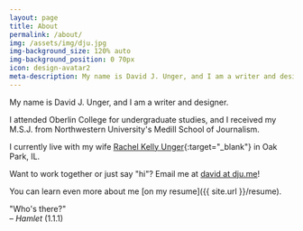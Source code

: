 ```yaml
---
layout: page
title: About
permalink: /about/
img: /assets/img/dju.jpg
img-background_size: 120% auto
img-background_position: 0 70px 
icon: design-avatar2
meta-description: My name is David J. Unger, and I am a writer and designer.
---
```


My name is David J. Unger, and I am a writer and designer.

I attended Oberlin College for undergraduate studies, and I received my M.S.J. from Northwestern University's Medill School of Journalism. 

I currently live with my wife [Rachel Kelly Unger](https://www.press.uchicago.edu/books/editorbio/rkelly.html){:target="_blank"} in Oak Park, IL. 

Want to work together or just say "hi"? Email me at [david at dju.me](mailto:david@dju.me)!

You can learn even more about me [on my resume]({{ site.url }}/resume).


"Who's there?" <br /> – *Hamlet* (1.1.1)
